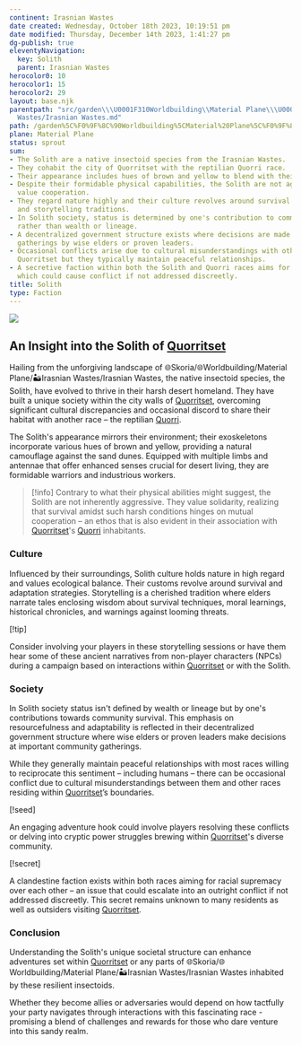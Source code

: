 ```yaml
---
continent: Irasnian Wastes
date created: Wednesday, October 18th 2023, 10:19:51 pm
date modified: Thursday, December 14th 2023, 1:41:27 pm
dg-publish: true
eleventyNavigation:
  key: Solith
  parent: Irasnian Wastes
herocolor0: 10
herocolor1: 15
herocolor2: 29
layout: base.njk
parentpath: "src/garden\\\U0001F310Worldbuilding\\Material Plane\\\U0001F3DC️Irasnian
  Wastes/Irasnian Wastes.md"
path: /garden%5C%F0%9F%8C%90Worldbuilding%5CMaterial%20Plane%5C%F0%9F%8F%9C%EF%B8%8FIrasnian%20Wastes%5CFactions/Solith/
plane: Material Plane
status: sprout
sum:
- The Solith are a native insectoid species from the Irasnian Wastes.
- They cohabit the city of Quorritset with the reptilian Quorri race.
- Their appearance includes hues of brown and yellow to blend with their desert environment.
- Despite their formidable physical capabilities, the Solith are not aggressive and
  value cooperation.
- They regard nature highly and their culture revolves around survival techniques
  and storytelling traditions.
- In Solith society, status is determined by one's contribution to community survival
  rather than wealth or lineage.
- A decentralized government structure exists where decisions are made at community
  gatherings by wise elders or proven leaders.
- Occasional conflicts arise due to cultural misunderstandings with other races in
  Quorritset but they typically maintain peaceful relationships.
- A secretive faction within both the Solith and Quorri races aims for racial supremacy
  which could cause conflict if not addressed discreetly.
title: Solith
type: Faction
---
```


![](/static/Solith.png)

## An Insight into the Solith of [Quorritset](/garden/%F0%9F%8C%90Worldbuilding%5CMaterial%20Plane%5C%F0%9F%8F%9C%EF%B8%8FIrasnian%20Wastes%5CRegions/Quorritset)

Hailing from the unforgiving landscape of 🌐Skoria/🌐Worldbuilding/Material Plane/🏜️Irasnian Wastes/Irasnian Wastes, the native insectoid species, the Solith, have evolved to thrive in their harsh desert homeland. They have built a unique society within the city walls of [Quorritset](/garden/%F0%9F%8C%90Worldbuilding%5CMaterial%20Plane%5C%F0%9F%8F%9C%EF%B8%8FIrasnian%20Wastes%5CRegions/Quorritset), overcoming significant cultural discrepancies and occasional discord to share their habitat with another race – the reptilian [Quorri](/garden/%F0%9F%8C%90Worldbuilding%5CMaterial%20Plane%5C%F0%9F%8F%9C%EF%B8%8FIrasnian%20Wastes%5CFactions/Quorri).

The Solith's appearance mirrors their environment; their exoskeletons incorporate various hues of brown and yellow, providing a natural camouflage against the sand dunes. Equipped with multiple limbs and antennae that offer enhanced senses crucial for desert living, they are formidable warriors and industrious workers.

> [!info]
Contrary to what their physical abilities might suggest, the Solith are not inherently aggressive. They value solidarity, realizing that survival amidst such harsh conditions hinges on mutual cooperation – an ethos that is also evident in their association with [Quorritset](/garden/%F0%9F%8C%90Worldbuilding%5CMaterial%20Plane%5C%F0%9F%8F%9C%EF%B8%8FIrasnian%20Wastes%5CRegions/Quorritset)'s [Quorri](/garden/%F0%9F%8C%90Worldbuilding%5CMaterial%20Plane%5C%F0%9F%8F%9C%EF%B8%8FIrasnian%20Wastes%5CFactions/Quorri) inhabitants.

### Culture

Influenced by their surroundings, Solith culture holds nature in high regard and values ecological balance. Their customs revolve around survival and adaptation strategies. Storytelling is a cherished tradition where elders narrate tales enclosing wisdom about survival techniques, moral learnings, historical chronicles, and warnings against looming threats.

[!tip] 

Consider involving your players in these storytelling sessions or have them hear some of these ancient narratives from non-player characters (NPCs) during a campaign based on interactions within [Quorritset](/garden/%F0%9F%8C%90Worldbuilding%5CMaterial%20Plane%5C%F0%9F%8F%9C%EF%B8%8FIrasnian%20Wastes%5CRegions/Quorritset) or with the Solith.

### Society

In Solith society status isn't defined by wealth or lineage but by one's contributions towards community survival. This emphasis on resourcefulness and adaptability is reflected in their decentralized government structure where wise elders or proven leaders make decisions at important community gatherings.

While they generally maintain peaceful relationships with most races willing to reciprocate this sentiment – including humans – there can be occasional conflict due to cultural misunderstandings between them and other races residing within [Quorritset](/garden/%F0%9F%8C%90Worldbuilding%5CMaterial%20Plane%5C%F0%9F%8F%9C%EF%B8%8FIrasnian%20Wastes%5CRegions/Quorritset)’s boundaries.

 [!seed] 

An engaging adventure hook could involve players resolving these conflicts or delving into cryptic power struggles brewing within [Quorritset](/garden/%F0%9F%8C%90Worldbuilding%5CMaterial%20Plane%5C%F0%9F%8F%9C%EF%B8%8FIrasnian%20Wastes%5CRegions/Quorritset)'s diverse community.

[!secret]

A clandestine faction exists within both races aiming for racial supremacy over each other – an issue that could escalate into an outright conflict if not addressed discreetly. This secret remains unknown to many residents as well as outsiders visiting [Quorritset](/garden/%F0%9F%8C%90Worldbuilding%5CMaterial%20Plane%5C%F0%9F%8F%9C%EF%B8%8FIrasnian%20Wastes%5CRegions/Quorritset).

### Conclusion

Understanding the Solith's unique societal structure can enhance adventures set within [Quorritset](/garden/%F0%9F%8C%90Worldbuilding%5CMaterial%20Plane%5C%F0%9F%8F%9C%EF%B8%8FIrasnian%20Wastes%5CRegions/Quorritset) or any parts of 🌐Skoria/🌐Worldbuilding/Material Plane/🏜️Irasnian Wastes/Irasnian Wastes inhabited by these resilient insectoids.

Whether they become allies or adversaries would depend on how tactfully your party navigates through interactions with this fascinating race - promising a blend of challenges and rewards for those who dare venture into this sandy realm.
